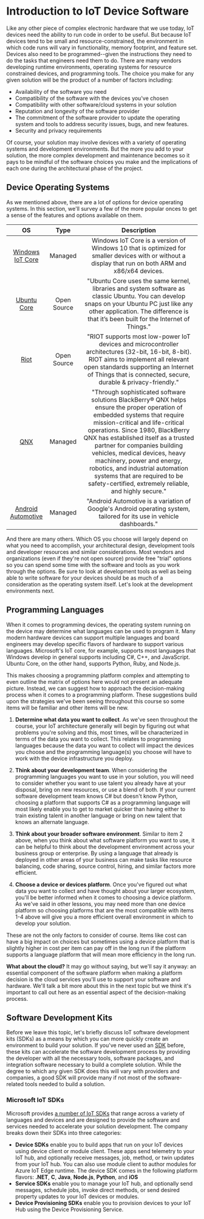# Introduction to IoT Device Software

Like any other piece of complex electronic hardware that we use today, IoT devices need the ability to run code in order to be useful. But because IoT devices tend to be small and resource-constrained, the environment in which code runs will vary in functionality, memory footprint, and feature set. Devices also need to be programmed--given the instructions they need to do the tasks that engineers need them to do. There are many vendors developing runtime environments, operating systems for resource constrained devices, and programming tools. The choice you make for any given solution will be the product of a number of factors including:

* Availability of the software you need
* Compatibility of the software with the devices you've chosen
* Compatibility with other software/cloud systems in your solution
* Reputation and longevity of the software provider
* The commitment of the software provider to update the operating system and tools to address security issues, bugs, and new features.
* Security and privacy requirements

Of course, your solution may involve devices with a variety of operating systems and development environments. But the more you add to your solution, the more complex development and maintenance becomes so it pays to be mindful of the software choices you make and the implications of each one during the architectural phase of the project.

## Device Operating Systems

As we mentioned above, there are a lot of options for device operating systems. In this section, we'll survey a few of the more popular onces to get a sense of the features and options available on them.

|OS|Type|Description|
|:--:|:--:|:--:|
|[Windows IoT Core](https://docs.microsoft.com/en-us/windows/iot-core/windows-iot-core)|Managed|Windows IoT Core is a version of Windows 10 that is optimized for smaller devices with or without a display that run on both ARM and x86/x64 devices.|
|[Ubuntu Core](https://www.ubuntu.com/core)|Open Source|"Ubuntu Core uses the same kernel, libraries and system software as classic Ubuntu. You can develop snaps on your Ubuntu PC just like any other application. The difference is that it’s been built for the Internet of Things."|
[Riot](https://www.riot-os.org/)|Open Source|"RIOT supports most low-power IoT devices and microcontroller architectures (32-bit, 16-bit, 8-bit). RIOT aims to implement all relevant open standards supporting an Internet of Things that is connected, secure, durable & privacy-friendly."|
[QNX](https://www.qnx.com)|Managed|"Through sophisticated software solutions BlackBerry® QNX helps ensure the proper operation of embedded systems that require mission-critical and life-critical operations. Since 1980, BlackBerry QNX has established itself as a trusted partner for companies building vehicles, medical devices, heavy machinery, power and energy, robotics, and industrial automation systems that are required to be safety-certified, extremely reliable, and highly secure."|
[Android Automotive](https://en.wikipedia.org/wiki/Android_Automotive)|Managed|"Android Automotive is a variation of Google's Android operating system, tailored for its use in vehicle dashboards."|

And there are many others. Which OS you choose will largely depend on what you need to accomplish, your architectural design, development tools and developer resources and similar considerations. Most vendors and organizations (even if they're not open source) provide free "trial" options so you can spend some time with the software and tools as you work through the options. Be sure to look at development tools as well as being able to write software for your devices should be as much of a consideration as the operating system itself. Let's look at the development environments next.

## Programming Languages

When it comes to programming devices, the operating system running on the device may determine what languages can be used to program it. Many modern hardware devices can support multiple languages and board engineers may develop specific flavors of hardware to support various languages. Microsoft's IoT core, for example, supports most languages that Windows develop in general supports including C#, C++, and JavaScript. Ubuntu Core, on the other hand, supports Python, Ruby, and Node.js.

This makes choosing a programming platform complex and attempting to even outline the matrix of options here would not present an adequate picture. Instead, we can suggest how to approach the decision-making process when it comes to a programming platform. These suggestions build upon the strategies we've been seeing throughout this course so some items will be familiar and other items will be new.

1. **Determine what data you want to collect**. As we've seen throughout the course, your IoT architecture generally will begin by figuring out what problems you're solving and this, most times, will be characterized in terms of the data you want to collect. This relates to programming languages because the data you want to collect will impact the devices you choose and the programming language(s) you choose will have to work with the device infrastructure you deploy.

2. **Think about your development team**. When considering the programming languages you want to use in your solution, you will need to consider whether you want to use talent you already have at your disposal, bring on new resources, or use a blend of both. If your current software development team knows C# but doesn't know Python, choosing a platform that supports C# as a programming language will most likely enable you to get to market quicker than having either to train existing talent in another language or bring on new talent that knows an alternate language.

3. **Think about your broader software environment**. Similar to item 2 above, when you think about what software platform you want to use, it can be helpful to think about the development environment across your business group or enterprise. By using a language that already is deployed in other areas of your business can make tasks like resource balancing, code sharing, source control, hiring, and similar factors more efficient.

4. **Choose a device or devices platform**. Once you've figured out what data you want to collect and have thought about your larger ecosystem, you'll be better informed when it comes to choosing a device platform. As we've said in other lessons, you may need more than one device platform so choosing platforms that are the most compatible with items 1-4 above will give you a more efficient overall environment in which to develop your solution.

These are not the only factors to consider of course. Items like cost can have a big impact on choices but sometimes using a device platform that is slightly higher in cost per item can pay off in the long run if the platform supports a language platform that will mean more efficiency in the long run.

**What about the cloud?** It may go without saying, but we'll say it anyway: an essential component of the software platform when making a platform decision is the cloud services you'll use to support your software and hardware. We'll talk a bit more about this in the next topic but we think it's important to call out here as an essential aspect of the decision-making process.

## Software Development Kits

Before we leave this topic, let's briefly discuss IoT software development kits (SDKs) as a means by which you can more quickly create an environment to build your solution. If you've never used an [SDK](https://en.wikipedia.org/wiki/Software_development_kit) before, these kits can accelerate the software development process by providing the developer with all the necessary tools, software packages, and integration software necessary to build a complete solution. While the degree to which any given SDK does this will vary with providers and companies, a good SDK will provide many if not most of the software-related tools needed to build a solution.

### Microsoft IoT SDKs

Microsoft provides [a number of IoT SDKs](https://docs.microsoft.com/en-us/azure/iot-hub/iot-hub-devguide-sdks) that range across a variety of languages and devices and are designed to provide the software and services needed to accelerate your solution development. The company breaks down their SDKs into three categories:

* **Device SDKs** enable you to build apps that run on your IoT devices using device client or module client. These apps send telemetry to your IoT hub, and optionally receive messages, job, method, or twin updates from your IoT hub. You can also use module client to author modules for Azure IoT Edge runtime. The device SDK comes in the following platform flavors: **.NET**, **C**, **Java**, **Node.js**, **Python**, and **iOS**
* **Service SDKs** enable you to manage your IoT hub, and optionally send messages, schedule jobs, invoke direct methods, or send desired property updates to your IoT devices or modules.
* **Device Provisioning SDKs** enable you to provision devices to your IoT Hub using the Device Provisioning Service.
